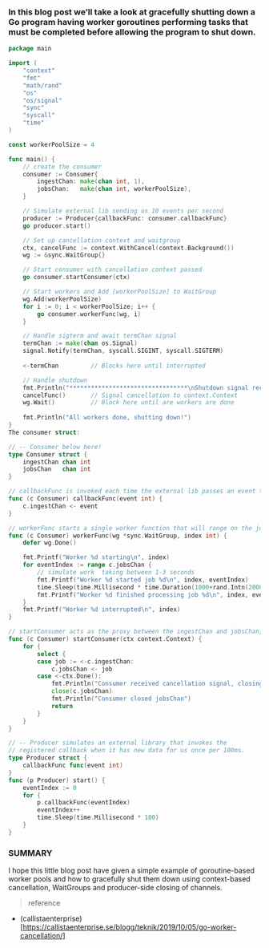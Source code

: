 ### In this blog post we’ll take a look at gracefully shutting down a Go program having worker goroutines performing tasks that must be completed before allowing the program to shut down.
~~~go
package main

import (
	"context"
	"fmt"
	"math/rand"
	"os"
	"os/signal"
	"sync"
	"syscall"
	"time"
)

const workerPoolSize = 4

func main() {
	// create the consumer
	consumer := Consumer{
		ingestChan: make(chan int, 1),
		jobsChan:   make(chan int, workerPoolSize),
	}

	// Simulate external lib sending us 10 events per second
	producer := Producer{callbackFunc: consumer.callbackFunc}
	go producer.start()

	// Set up cancellation context and waitgroup
	ctx, cancelFunc := context.WithCancel(context.Background())
	wg := &sync.WaitGroup{}

	// Start consumer with cancellation context passed
	go consumer.startConsumer(ctx)

	// Start workers and Add [workerPoolSize] to WaitGroup
	wg.Add(workerPoolSize)
	for i := 0; i < workerPoolSize; i++ {
		go consumer.workerFunc(wg, i)
	}

	// Handle sigterm and await termChan signal
	termChan := make(chan os.Signal)
	signal.Notify(termChan, syscall.SIGINT, syscall.SIGTERM)
	
	<-termChan         // Blocks here until interrupted

	// Handle shutdown
	fmt.Println("*********************************\nShutdown signal received\n*********************************")
	cancelFunc()       // Signal cancellation to context.Context
	wg.Wait()          // Block here until are workers are done
	
	fmt.Println("All workers done, shutting down!")
}
The consumer struct:

// -- Consumer below here!
type Consumer struct {
	ingestChan chan int
	jobsChan   chan int
}

// callbackFunc is invoked each time the external lib passes an event to us.
func (c Consumer) callbackFunc(event int) {
	c.ingestChan <- event
}

// workerFunc starts a single worker function that will range on the jobsChan until that channel closes.
func (c Consumer) workerFunc(wg *sync.WaitGroup, index int) {
	defer wg.Done()

	fmt.Printf("Worker %d starting\n", index)
	for eventIndex := range c.jobsChan {
		// simulate work  taking between 1-3 seconds
		fmt.Printf("Worker %d started job %d\n", index, eventIndex)
		time.Sleep(time.Millisecond * time.Duration(1000+rand.Intn(2000)))
		fmt.Printf("Worker %d finished processing job %d\n", index, eventIndex)
	}
	fmt.Printf("Worker %d interrupted\n", index)
}

// startConsumer acts as the proxy between the ingestChan and jobsChan, with a select to support graceful shutdown.
func (c Consumer) startConsumer(ctx context.Context) {
	for {
		select {
		case job := <-c.ingestChan:
			c.jobsChan <- job
		case <-ctx.Done():
			fmt.Println("Consumer received cancellation signal, closing jobsChan!")
			close(c.jobsChan)
			fmt.Println("Consumer closed jobsChan")
			return
		}
	}
}

~~~


~~~go
// -- Producer simulates an external library that invokes the 
// registered callback when it has new data for us once per 100ms.
type Producer struct {
    callbackFunc func(event int)
}
func (p Producer) start() {
    eventIndex := 0
    for {
        p.callbackFunc(eventIndex)
        eventIndex++
        time.Sleep(time.Millisecond * 100)
    }
}
~~~

### SUMMARY
I hope this little blog post have given a simple example of goroutine-based worker pools and how to gracefully shut them down using context-based cancellation, WaitGroups and producer-side closing of channels.



>reference
* (callistaenterprise)[https://callistaenterprise.se/blogg/teknik/2019/10/05/go-worker-cancellation/]
